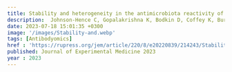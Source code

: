 ```yaml
---
title: Stability and heterogeneity in the antimicrobiota reactivity of human milk-derived immunoglobulin A
description:  Johnson-Hence C, Gopalakrishna K, Bodkin D, Coffey K, Burr A, <strong>Rahman S</strong>, Rai A, Abbott D, Sosa Y, Tometich J, <strong>Das J</strong>, Hand T
date: 2023-07-18 15:01:35 +0300
image: '/images/Stability-and.webp'
tags: [Antibodyomics]
href : 'https://rupress.org/jem/article/220/8/e20220839/214243/Stability-and-heterogeneity-in-the-antimicrobiota'
published: Journal of Experimental Medicine 2023
year : 2023
---
```

